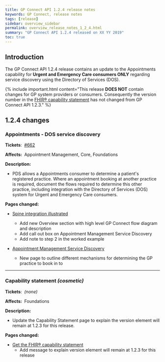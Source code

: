 ```yaml
---
title: GP Connect API 1.2.4 release notes
keywords: GP Connect, release notes
tags: [release]
sidebar: overview_sidebar
permalink: overview_release_notes_1_2_4.html
summary: "GP Connect API 1.2.4 released on XX YY 2019"
toc: true
---
```


## Introduction ##

The GP Connect API 1.2.4 release contains an update to the Appointments capability for **Urgent and Emergency Care consumers ONLY** regarding service discovery using the Directory of Services (DOS).

{% include important.html content="This release **DOES NOT** contain changes for GP system providers or consumers. Consequently the version number in the [FHIR&reg; capability statement](foundations_use_case_get_the_fhir_capability_statement.html#payload-response-body) has not changed from GP Connect API 1.2.3." %}

## 1.2.4 changes ##

### Appointments - DOS service discovery ###

**Tickets**:&nbsp; [#662](https://github.com/nhsconnect/gpconnect/issues/662)

**Affects:**&nbsp; Appointment Management, Core, Foundations

**Description:**

- PDS allows a Appointments consumer to determine a patient's registered practice.  Where an appointment booking at another practice is required, document the flows required to determine this other practice, including integration with the Directory of Services (DOS) system for Urgent and Emergency Care consumers.

**Pages changed:**

- [Spine integration illustrated](integration_illustrated.html)
  - Add new Overview section with high level GP Connect flow diagram and description
  - Add call out box on Appointment Management Service Discovery
  - Add note to step 2 in the worked example

- [Appointment Management Service Discovery](appointments_service_discovery.html)
  - New page to outline different mechanisms for determining the GP practice to book in to

---

### Capability statement *(cosmetic)* ###

**Tickets**:&nbsp; *(none)*

**Affects:**&nbsp; Foundations

**Description:**

- Update the Capability Statement page to explain the version element will remain at 1.2.3 for this release.

**Pages changed:**

- [Get the FHIR&reg; capability statement](foundations_use_case_get_the_fhir_capability_statement.html#payload-response-body)
  - Add message to explain version element will remain at 1.2.3 for this release
